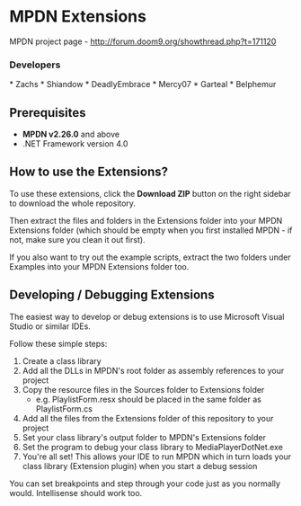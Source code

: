MPDN Extensions
===============

MPDN project page - http://forum.doom9.org/showthread.php?t=171120

<H3>Developers</H3>
* Zachs
* Shiandow
* DeadlyEmbrace
* Mercy07
* Garteal
* Belphemur


Prerequisites
-------------
* **MPDN v2.26.0** and above
* .NET Framework version 4.0

How to use the Extensions?
--------------------------

To use these extensions, click the **Download ZIP** button on the right sidebar to download the whole repository.

Then extract the files and folders in the Extensions folder into your MPDN Extensions folder (which should be empty when you first installed MPDN - if not, make sure you clean it out first).

If you also want to try out the example scripts, extract the two folders under Examples into your MPDN Extensions folder too.


Developing / Debugging Extensions
---------------------------------

The easiest way to develop or debug extensions is to use Microsoft Visual Studio or similar IDEs.

Follow these simple steps:

1. Create a class library
1. Add all the DLLs in MPDN's root folder as assembly references to your project
1. Copy the resource files in the Sources folder to Extensions folder
    * e.g. PlaylistForm.resx should be placed in the same folder as PlaylistForm.cs
1. Add all the files from the Extensions folder of this repository to your project
1. Set your class library's output folder to MPDN's Extensions folder
1. Set the program to debug your class library to MediaPlayerDotNet.exe
1. You're all set! This allows your IDE to run MPDN which in turn loads your class library (Extension plugin) when you start a debug session

You can set breakpoints and step through your code just as you normally would. Intellisense should work too.